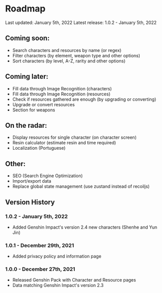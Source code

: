 # Roadmap

Last updated: January 5th, 2022
Latest release: 1.0.2 - January 5th, 2022
## Coming soon:
- Search characters and resources by name (or regex)
- Filter characters (by element, weapon type and other options)
- Sort characters (by level, A-Z, rarity and other options)

## Coming later:
- Fill data through Image Recognition (characters)
- Fill data through Image Recognition (resources)
- Check if resources gathered are enough (by upgrading or
    converting)
- Upgrade or convert resources
- Section for weapons

## On the radar:
- Display resources for single character (on character screen)
- Resin calculator (estimate resin and time required)
- Localization (Portuguese)

## Other:
- SEO (Search Engine Optimization)
- Import/export data
- Replace global state management (use zustand instead of
    recoiljs)

## Version History
### 1.0.2 - January 5th, 2022
- Added Genshin Impact's version 2.4 new characters (Shenhe and Yun Jin)
### 1.0.1 - December 29th, 2021
- Added privacy policy and information page
### 1.0.0 - December 27th, 2021
- Released Genshin Pack with Character and Resource pages
- Data matching Genshin Impact's version 2.3
